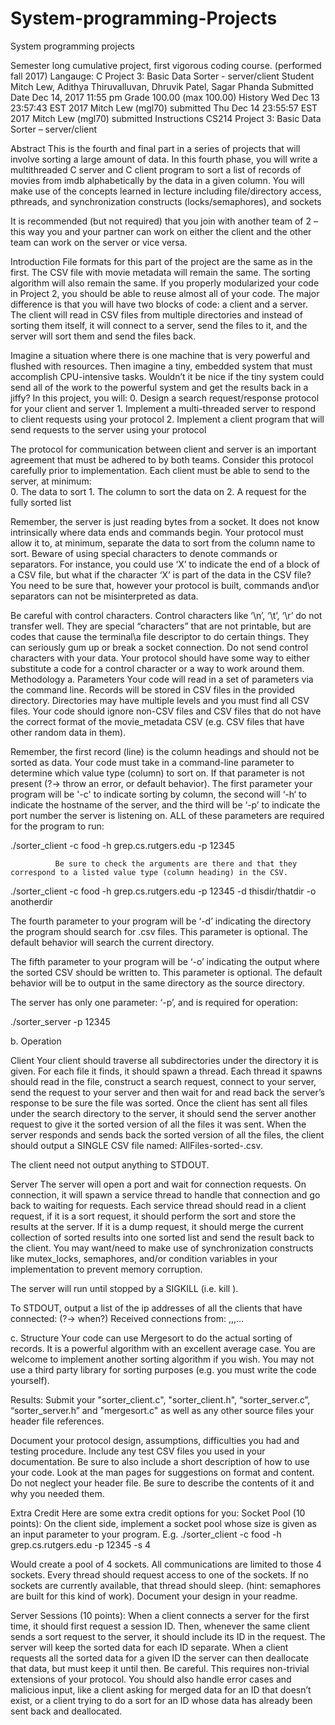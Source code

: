 # System-programming-Projects
System programming projects

Semester long cumulative project, first vigorous coding course. (performed fall 2017)
Langauge: C
Project 3: Basic Data Sorter - server/client
Student	Mitch Lew, Adithya Thiruvalluvan, Dhruvik Patel, Sagar Phanda
Submitted Date	Dec 14, 2017 11:55 pm
Grade	100.00	(max 100.00)
History	Wed Dec 13 23:57:43 EST 2017 Mitch Lew (mgl70) submitted
Thu Dec 14 23:55:57 EST 2017 Mitch Lew (mgl70) submitted
Instructions
CS214 Project 3: Basic Data Sorter – server/client
 
Abstract
This is the fourth and final part in a series of projects that will involve sorting a large amount of data. In this fourth phase, you will write a multithreaded C server and C client program to sort a list of records of movies from imdb alphabetically by the data in a given column. You will make use of the concepts learned in lecture including file/directory access, pthreads, and synchronization constructs (locks/semaphores), and sockets
 
It is recommended (but not required) that you join with another team of 2 – this way you and your partner can work on either the client and the other team can work on the server or vice versa.
 
 
Introduction
File formats for this part of the project are the same as in the first. The CSV file with movie metadata will remain the same. The sorting algorithm will also remain the same. If you properly modularized your code in Project 2, you should be able to reuse almost all of your code. The major difference is that you will have two blocks of code: a client and a server. The client will read in CSV files from multiple directories and instead of sorting them itself, it will connect to a server, send the files to it, and the server will sort them and send the files back.
 
Imagine a situation where there is one machine that is very powerful and flushed with resources. Then imagine a tiny, embedded system that must accomplish CPU-intensive tasks. Wouldn’t it be nice if the tiny system could send all of the work to the powerful system and get the results back in a jiffy? In this project, you will:
              0. Design a search request/response protocol for your client and server
              1. Implement a multi-threaded server to respond to client requests using your protocol
              2. Implement a client program that will send requests to the server using your protocol
 
The protocol for communication between client and server is an important agreement that must be adhered to by both teams. Consider this protocol carefully prior to implementation. Each client must be able to send to the server, at minimum:      
              0. The data to sort
              1. The column to sort the data on
              2. A request for the fully sorted list
 
Remember, the server is just reading bytes from a socket. It does not know intrinsically where data ends and commands begin. Your protocol must allow it to, at minimum, separate the data to sort from the column name to sort. Beware of using special characters to denote commands or separators. For instance, you could use ‘X’ to indicate the end of a block of a CSV file, but what if the character ‘X’ is part of the data in the CSV file? You need to be sure that, however your protocol is built, commands and\or separators can not be misinterpreted as data.
 
Be careful with control characters. Control characters like ‘\n’, ‘\t’, ‘\r’ do not transfer well. They are special “characters” that are not printable, but are codes that cause the terminal\a file descriptor to do certain things. They can seriously gum up or break a socket connection. Do not send control characters with your data. Your protocol should have some way to either substitute a code for a control character or a way to work around them.
Methodology
a. Parameters
Your code will read in a set of parameters via the command line. Records will be stored in CSV files in the provided directory. Directories may have multiple levels and you must find all CSV files. Your code should ignore non-CSV files and CSV files that do not have the correct format of the movie_metadata CSV (e.g. CSV files that have other random data in them).
 
Remember, the first record (line) is the column headings and should not be sorted as data. Your code must take in a command-line parameter to determine which value type (column) to sort on. If that parameter is not present (?-> throw an error, or default behavior). The first parameter your program will be '-c' to indicate sorting by column, the second will ‘-h‘ to indicate the hostname of the server, and the third will be ‘-p’ to indicate the port number the server is listening on. ALL of these parameters are required for the program to run:
 
./sorter_client -c food -h grep.cs.rutgers.edu -p 12345
 
              Be sure to check the arguments are there and that they correspond to a listed value type (column heading) in the CSV.
 
./sorter_client -c food -h grep.cs.rutgers.edu -p 12345
    -d thisdir/thatdir -o anotherdir
 
The fourth parameter to your program will be ‘-d’ indicating the directory the program should search for .csv files. This parameter is optional. The default behavior will search the current directory.
 
The fifth parameter to your program will be ‘-o’ indicating the output where the sorted CSV should be written to. This parameter is optional. The default behavior will be to output in the same directory as the source directory.
 
The server has only one parameter: ‘-p’, and is required for operation:
 
./sorter_server -p 12345
 
 
b. Operation
 
Client
Your client should traverse all subdirectories under the directory it is given. For each file it finds, it should spawn a thread. Each thread it spawns should read in the file, construct a search request, connect to your server, send the request to your server and then wait for and read back the server’s response to be sure the file was sorted. Once the client has sent all files under the search directory to the server, it should send the server another request to give it the sorted version of all the files it was sent. When the server responds and sends back the sorted version of all the files, the client should output a SINGLE  CSV file named:
                AllFiles-sorted-<fieldname>.csv.
 
The client need not output anything to STDOUT.
 
 
Server
The server will open a port and wait for connection requests. On connection, it will spawn a service thread to handle that connection and go back to waiting for requests. Each service thread should read in a client request, if it is a sort request, it should perform the sort and store the results at the server. If it is a dump request, it should merge the current collection of sorted results into one sorted list and send the result back to the client. You may want/need to make use of synchronization constructs like mutex_locks, semaphores, and/or condition variables in your implementation to prevent memory corruption.
 
The server will run until stopped by a SIGKILL (i.e. kill <pid of server>).
 
To STDOUT, output a list of the ip addresses of all the clients that have connected: (?-> when?)
Received connections from: <ipaddress>,<ipaddress>,<ipaddress>,…
 
 
c. Structure
Your code can use Mergesort to do the actual sorting of records. It is a powerful algorithm with an excellent average case. You are welcome to implement another sorting algorithm if you wish. You may not use a third party library for sorting purposes (e.g. you must write the code yourself).
 
 
Results:
Submit your "sorter_client.c", "sorter_client.h", “sorter_server.c”, “sorter_server.h” and "mergesort.c" as well as any other source files your header file references.
 
Document your protocol design, assumptions, difficulties you had and testing procedure. Include any test CSV files you used in your documentation. Be sure to also include a short description of how to use your code. Look at the man pages for suggestions on format and content. Do not neglect your header file. Be sure to describe the contents of it and why you needed them.
 
Extra Credit
Here are some extra credit options for you:
Socket Pool (10 points):
On the client side, implement a socket pool whose size is given as an input parameter to your program. E.g. ./sorter_client -c food -h grep.cs.rutgers.edu -p 12345 -s 4
 
Would create a pool of 4 sockets. All communications are limited to those 4 sockets. Every thread should request access to one of the sockets. If no sockets are currently available, that thread should sleep. (hint: semaphores are built for this kind of work). Document your design in your readme.
 
Server Sessions (10 points):
When a client connects a server for the first time, it should first request a session ID. Then, whenever the same client sends a sort request to the server, it should include its ID in the request. The server will keep the sorted data for each ID separate. When a client requests all the sorted data for a given ID the server can then deallocate that data, but must keep it until then. Be careful. This requires non-trivial extensions of your protocol. You should also handle error cases and malicious input, like a client asking for merged data for an ID that doesn’t exist, or a client trying to do a sort for an ID whose data has already been sent back and deallocated.
